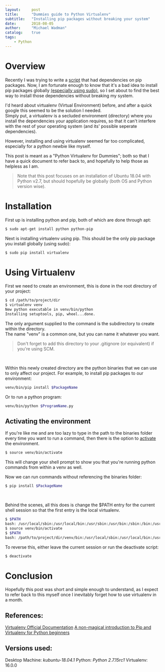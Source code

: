 ```yaml
---
layout:     post
title:      "Dummies guide to Python Virtualenv"
subtitle:   "Installing pip packages without breaking your system"
date:       2018-08-05
author:     "Michael Wadman"
catalog:    true
tags:
    - Python
---
```


# Overview

Recently I was trying to write a [script](https://gitlab.com/mwadman/artstation-downloader) that had dependencies on pip packages.
Now, I am fortunate enough to know that it's a bad idea to install pip packages globally [(especially](https://askubuntu.com/a/802594)[ using ](https://stackoverflow.com/a/15028735)[sudo)](https://stackoverflow.com/a/47268013), so I set about to find the best way to install those dependencies without breaking my system.

I'd heard about virtualenv (Virtual Environment) before, and after a quick google this seemed to be the solution I needed.  
Simply put, a virtualenv is a secluded environment (directory) where you install the dependencies your application requires, so that it can't interfere with the rest of your operating system (and its' possible seperate dependencies).

However, installing and using virtualenv seemed far too complicated, especially for a python newbie like myself.

This post is meant as a "Python Virtualenv for Dummies"; both so that I have a quick document to refer back to, and hopefully to help those as helpless as I am.

> Note that this post focuses on an installation of Ubuntu 18.04 with Python v2.7, but should hopefully be globally (both OS and Python version wise).

# Installation

First up is installing python and pip, both of which are done through apt:

```bash
$ sudo apt-get install python python-pip
```

Next is installing virtualenv using pip. This should be the only pip package you install globally (using sudo):

```bash
$ sudo pip install virtualenv
```

# Using Virtualenv

First we need to create an environment, this is done in the root directory of your project:

```bash
$ cd /path/to/project/dir
$ virtualenv venv
New python executable in venv/bin/python
Installing setuptools, pip, wheel...done.
```

The only argument supplied to the command is the subdirectory to create within the directory.  
The name "venv" is a common one, but you can name it whatever you want.

> Don't forget to add this directory to your .gitignore (or equivalent) if you're using SCM.

&nbsp; <!--- Used to add a double line break --->

Within this newly created directory are the python binaries that we can use to only affect our project.
For example, to install pip packages to our environment:

```bash
venv/bin/pip install $PackageName
```

Or to run a python program:

```bash
venv/bin/python $ProgramName.py
```

## Activating the environment

If you're like me and are too lazy to type in the path to the binaries folder every time you want to run a command, then there is the option to [activate](https://virtualenv.pypa.io/en/stable/userguide/#activate-script) the environment.  

```bash
$ source venv/bin/activate
```

This will change your shell prompt to show you that you're running python commands from within a venv as well.

Now we can run commands without referencing the binaries folder:

```bash
$ pip install $PackageName
```

&nbsp; <!--- Used to add a double line break --->

Behind the scenes, all this does is change the $PATH entry for the current shell session so that the first entry is the local virtualenv.

```bash
$ $PATH
bash: /usr/local/sbin:/usr/local/bin:/usr/sbin:/usr/bin:/sbin:/bin:/usr/games:/usr/local/games:
$ source venv/bin/activate
$ $PATH
bash: /path/to/project/dir/venv/bin:/usr/local/sbin:/usr/local/bin:/usr/sbin:/usr/bin:/sbin:/bin:/usr/games:/usr/local/games:
```

To reverse this, either leave the current session or run the deactivate script:

```bash
$ deactivate
```

# Conclusion

Hopefully this post was short and simple enough to understand, as I expect to refer back to this myself once I inevitably forget how to use virtualenv in a month.

## References:

[Virtualenv Official Documentation](https://virtualenv.pypa.io/en/stable/)
[A non-magical introduction to Pip and Virtualenv for Python beginners](https://www.dabapps.com/blog/introduction-to-pip-and-virtualenv-python/)

## Versions used:

Desktop Machine: *kubuntu-18.04.1*
Python: *Python 2.7.15rc1*
Virtualenv: 16.0.0
